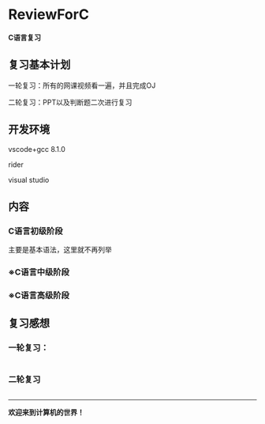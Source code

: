 # ReviewForC

**C语言复习**

## 复习基本计划

一轮复习：所有的网课视频看一遍，并且完成OJ

二轮复习：PPT以及判断题二次进行复习

## 开发环境

vscode+gcc 8.1.0

rider

visual studio

## 内容

### C语言初级阶段

主要是基本语法，这里就不再列举

### ※C语言中级阶段


### ※C语言高级阶段


## 复习感想

### 一轮复习：

```txt

```

### 二轮复习

```txt

```

---

**欢迎来到计算机的世界！**
